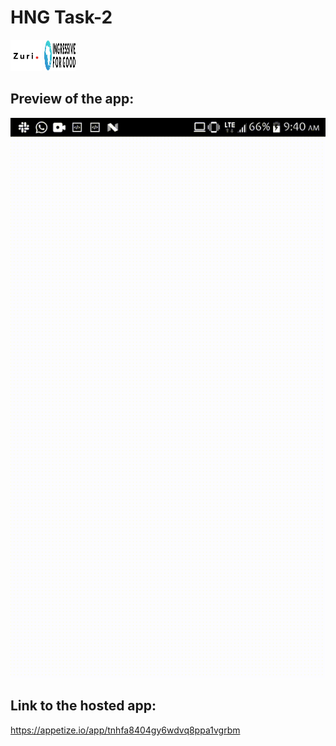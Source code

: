 # HNG Task-2
<img src="https://github.com/olisaemekaejiofor/hng/blob/main/hngtask_2/screen/images.png" alt="MarineGEO circle logo" style="height: 50px; width:50px;"/>
<img src="https://github.com/olisaemekaejiofor/hng/blob/main/hngtask_2/screen/I4G-Logo-Color-Cropped.png" alt="MarineGEO circle logo" style="height: 50px; width:50px;"/>


## Preview of the app:
![My Task](https://github.com/olisaemekaejiofor/hng/blob/main/hngtask_2/screen/20210821_094047.gif)


## Link to the hosted app:
https://appetize.io/app/tnhfa8404gy6wdvq8ppa1vgrbm
